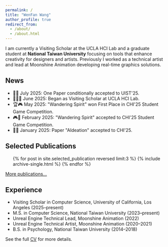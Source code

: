 ```yaml
---
permalink: /
title: "WenFan Wang"
author_profile: true
redirect_from:
  - /about/
  - /about.html
---
```


I am currently a Visiting Scholar at the UCLA HCI Lab and a graduate student at **National Taiwan University** focusing on tools that enhance creativity for designers and artists. Previously I worked as a technical artist and lead at Moonshine Animation developing real-time graphics solutions.

## News
- 📝✨ July 2025: One Paper conditionally accepted to UIST'25.
- 🧑‍🔬🏫 June 2025: Began as Visiting Scholar at UCLA HCI Lab.
- 🏆🎮 May 2025: "Wandering Spirit" won First Place in CHI'25 Student Game Competition.
- 🎮🎉 February 2025: "Wandering Spirit" accepted to CHI'25 Student Game Competition.
- 🤖🎉 January 2025: Paper "AIdeation" accepted to CHI'25.

## Selected Publications
<ul class="selected-publications-list">
{% for post in site.selected_publication reversed limit:3 %}
  {% include archive-single.html %}
{% endfor %}
</ul>
<p class="text-right"><a href="{{ '/publications/' | relative_url }}">More publications...</a></p>

## Experience
- Visiting Scholar in Computer Science, University of California, Los Angeles (2025&ndash;present)
- M.S. in Computer Science, National Taiwan University (2023&ndash;present)
- Unreal Engine Technical Lead, Moonshine Animation (2022)
- Unreal Engine Technical Artist, Moonshine Animation (2020&ndash;2021)
- B.S. in Psychology, National Taiwan University (2014&ndash;2018)

See the full <a href="{{ '/cv/' | relative_url }}">CV</a> for more details.
